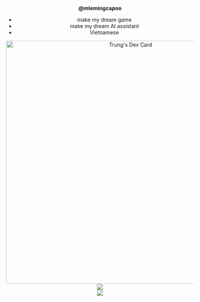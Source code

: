 


<div align="center">
  <b>@mlemingcapoo</b><br>
  <div>
    <ul>
      <li>make my dream game</li>
      <li>make my dream AI assistant</li>
      <li>Vietnamese</li>
    </ul>
  </div>
  <a href="https://app.daily.dev/mlemingcapoo"><img src="https://api.daily.dev/devcards/v2/at7xZusBnt4d1dT7B2Nvm.png?type=wide&r=hzs" width="652" alt="Trung's Dev Card"/></a><br>
  <img src="https://github-readme-stats.vercel.app/api?username=mlemingcapoo&show_icons=true&theme=gotham"/> <br>
  <img src="https://github-readme-stats.vercel.app/api/top-langs/?username=mlemingcapoo&langs_count=6&show_icons=true&theme=gotham"/>
</div>

<br>
<!---
mlemingcapoo/mlemingcapoo is a ✨ special ✨ repository because its `README.md` (this file) appears on your GitHub profile.
You can click the Preview link to take a look at your changes.
--->
